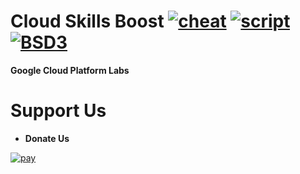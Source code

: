 # Cloud Skills Boost [![cheat][cheat]](Labs/Cheatsheets) [![script][script]](Labs/Scripts) [![BSD3][BSD3]](LICENSE)

**Google Cloud Platform Labs**


# Support Us

- **Donate Us**

[![pay][pay]](https://www.paypal.com/paypalme/blackgoku007)

[BSD3]:   https://img.shields.io/badge/License-BSD_3--Clause-orange.svg
[cheat]:  https://img.shields.io/endpoint?url=https://gist.githubusercontent.com/KloudCell/44aeab7ee88202f9de432b2f79d598ee/raw
[script]: https://img.shields.io/endpoint?url=https://gist.githubusercontent.com/KloudCell/d3888850c70af7f8ce7b5df6960c2c45/raw
[pay]:    https://img.shields.io/badge/PayPal-00457C?style=for-the-badge&logo=paypal&logoColor=white
[bit]:    https://img.shields.io/badge/Bitcoin-FF8800?style=for-the-badge&logo=bitcoin&logoColor=white
[tether]: https://img.shields.io/badge/tether-168363?style=for-the-badge&logo=tether&logoColor=white
[bsc]:    https://img.shields.io/badge/Binance-FCD535?style=for-the-badge&logo=binance&logoColor=white

